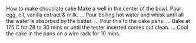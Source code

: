 How to make chocolate cake
Make a well in the center of the bowl. Pour egg, oil, vanilla extract & milk. ...
Pour boiling hot water and whisk until all the water is absorbed by the batter. ...
Pour this to the cake pans. ...
Bake at 175 C for 28 to 30 mins or until the tester inserted comes out clean. ...
Cool the cake in the pans on a wire rack for 10 mins.